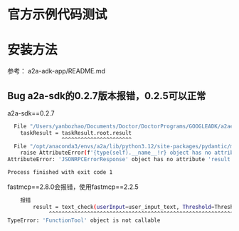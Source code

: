 # 官方示例代码测试

# 安装方法
参考：
a2a-adk-app/README.md



## Bug  a2a-sdk的0.2.7版本报错，0.2.5可以正常
a2a-sdk==0.2.7

```bash
  File "/Users/yanbozhao/Documents/Doctor/DoctorPrograms/GOOGLEADK/a2aexample/A2Aclient.py", line 154, in completeTask
    taskResult = taskResult.root.result
                 ^^^^^^^^^^^^^^^^^^^^^^
  File "/opt/anaconda3/envs/a2a/lib/python3.12/site-packages/pydantic/main.py", line 991, in __getattr__
    raise AttributeError(f'{type(self).__name__!r} object has no attribute {item!r}')
AttributeError: 'JSONRPCErrorResponse' object has no attribute 'result'

Process finished with exit code 1
```

fastmcp==2.8.0会报错，使用fastmcp==2.2.5 
```bash
    报错
        result = text_check(userInput=user_input_text, Threshold=Threshold)
             ^^^^^^^^^^^^^^^^^^^^^^^^^^^^^^^^^^^^^^^^^^^^^^^^^^^^^^^^^^
TypeError: 'FunctionTool' object is not callable
```
